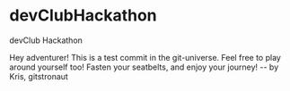 # devClubHackathon
devClub Hackathon

Hey adventurer!
This is a test commit in the git-universe. Feel free to play around yourself too!
Fasten your seatbelts, and enjoy your journey!
-- by Kris, gitstronaut

